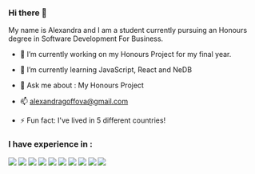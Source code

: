 ### Hi there 👋

My name is Alexandra and I am a student currently pursuing an Honours degree in Software Development For Business.

- 🔭 I’m currently working on my Honours Project for my final year.

- 🌱 I’m currently learning JavaScript, React and NeDB

- 💬 Ask me about : My Honours Project

- 📫 alexandragoffova@gmail.com

- ⚡ Fun fact: I've lived in 5 different countries!


### I have experience in :

<img src="https://img.shields.io/badge/-Java-007396?logo=java&logoColor=white"> <img src="https://img.shields.io/badge/-SQLite-003B57?logo=sqlite&logoColor=white">
<img src="https://img.shields.io/badge/-JavaScript-F7DF1E?logo=javascript&logoColor=white">
<img src="https://img.shields.io/badge/-React-61DAFB?logo=react&logoColor=white">
<img src="https://img.shields.io/badge/-HTML-E34F26?logo=html5&logoColor=white">
<img src="https://img.shields.io/badge/-CSS-1572B6?logo=css3&logoColor=white">
<img src="https://img.shields.io/badge/-AWS-232F3E?logo=amazon-aws&logoColor=white">
<img src="https://img.shields.io/badge/-Kubernetes-326CE5?logo=kubernetes&logoColor=white">
<img src="https://img.shields.io/badge/-Docker-2496ED?logo=docker&logoColor=white">
<img src="https://img.shields.io/badge/-Ansible-EE0000?logo=ansible&logoColor=white">
